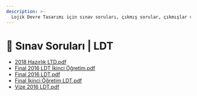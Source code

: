 ```yaml
---
description: >-
  Lojik Devre Tasarımı için sınav soruları, çıkmış sorular, çıkmışlar veya önceki senelerde çıkan sorular
---
```


# 📃 Sınav Soruları \| LDT

<!--YPackage.YGitbookIntegration-tarafından-otomatik-oluşturulmuştur-->

- [2018 Hazırlık LTD.pdf](2018%20Haz%C4%B1rl%C4%B1k%20LTD.pdf)
- [Final 2016 LDT İkinci Öğretim.pdf](Final%202016%20LDT%20%C4%B0kinci%20%C3%96%C4%9Fretim.pdf)
- [Final 2016 LDT.pdf](Final%202016%20LDT.pdf)
- [Final İkinci Öğretim LDT.pdf](Final%20%C4%B0kinci%20%C3%96%C4%9Fretim%20LDT.pdf)
- [Vize 2016 LDT.pdf](Vize%202016%20LDT.pdf)

<!--YPackage.YGitbookIntegration-tarafından-otomatik-oluşturulmuştur-->
